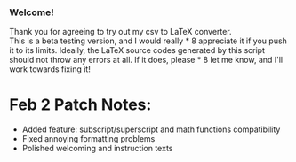 ### Welcome!<br />
Thank you for agreeing to try out my csv to LaTeX converter. <br />
This is a beta testing version, and I would really * 8 appreciate it if you push it to its limits. Ideally, the LaTeX source codes generated by this script should not throw any errors at all. If it does, please * 8 let me know, and I'll work towards fixing it! <br />

# Feb 2 Patch Notes: <br />
- Added feature: subscript/superscript and math functions compatibility
- Fixed annoying formatting problems
- Polished welcoming and instruction texts
